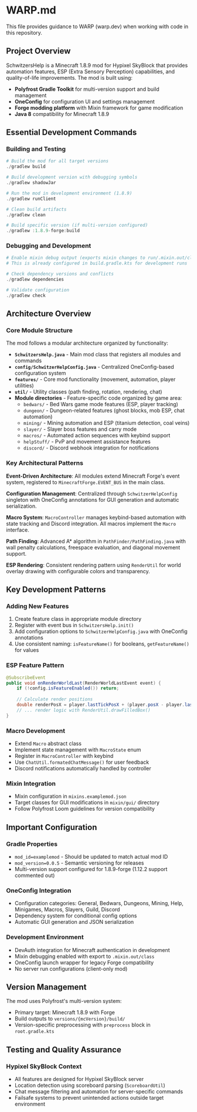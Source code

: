 # WARP.md

This file provides guidance to WARP (warp.dev) when working with code in this repository.

## Project Overview

SchwitzersHelp is a Minecraft 1.8.9 mod for Hypixel SkyBlock that provides automation features, ESP (Extra Sensory Perception) capabilities, and quality-of-life improvements. The mod is built using:

- **Polyfrost Gradle Toolkit** for multi-version support and build management
- **OneConfig** for configuration UI and settings management
- **Forge modding platform** with Mixin framework for game modification
- **Java 8** compatibility for Minecraft 1.8.9

## Essential Development Commands

### Building and Testing
```powershell
# Build the mod for all target versions
./gradlew build

# Build development version with debugging symbols
./gradlew shadowJar

# Run the mod in development environment (1.8.9)
./gradlew runClient

# Clean build artifacts
./gradlew clean

# Build specific version (if multi-version configured)
./gradlew :1.8.9-forge:build
```

### Debugging and Development
```powershell
# Enable mixin debug output (exports mixin changes to run/.mixin.out/class)
# This is already configured in build.gradle.kts for development runs

# Check dependency versions and conflicts
./gradlew dependencies

# Validate configuration
./gradlew check
```

## Architecture Overview

### Core Module Structure
The mod follows a modular architecture organized by functionality:

- **`SchwitzersHelp.java`** - Main mod class that registers all modules and commands
- **`config/SchwitzerHelpConfig.java`** - Centralized OneConfig-based configuration system
- **`features/`** - Core mod functionality (movement, automation, player utilities)
- **`util/`** - Utility classes (path finding, rotation, rendering, chat)
- **Module directories** - Feature-specific code organized by game area:
  - `bedwars/` - Bed Wars game mode features (ESP, player tracking)
  - `dungeon/` - Dungeon-related features (ghost blocks, mob ESP, chat automation)
  - `mining/` - Mining automation and ESP (titanium detection, coal veins)
  - `slayer/` - Slayer boss features and carry mode
  - `macros/` - Automated action sequences with keybind support
  - `helpStuff/` - PvP and movement assistance features
  - `discord/` - Discord webhook integration for notifications

### Key Architectural Patterns

**Event-Driven Architecture**: All modules extend Minecraft Forge's event system, registered to `MinecraftForge.EVENT_BUS` in the main class.

**Configuration Management**: Centralized through `SchwitzerHelpConfig` singleton with OneConfig annotations for GUI generation and automatic serialization.

**Macro System**: `MacroController` manages keybind-based automation with state tracking and Discord integration. All macros implement the `Macro` interface.

**Path Finding**: Advanced A* algorithm in `PathFinder/PathFinding.java` with wall penalty calculations, freespace evaluation, and diagonal movement support.

**ESP Rendering**: Consistent rendering pattern using `RenderUtil` for world overlay drawing with configurable colors and transparency.

## Key Development Patterns

### Adding New Features
1. Create feature class in appropriate module directory
2. Register with event bus in `SchwitzersHelp.init()`
3. Add configuration options to `SchwitzerHelpConfig.java` with OneConfig annotations
4. Use consistent naming: `isFeatureName()` for booleans, `getFeatureName()` for values

### ESP Feature Pattern
```java
@SubscribeEvent
public void onRenderWorldLast(RenderWorldLastEvent event) {
    if (!config.isFeatureEnabled()) return;
    
    // Calculate render positions
    double renderPosX = player.lastTickPosX + (player.posX - player.lastTickPosX) * event.partialTicks;
    // ... render logic with RenderUtil.drawFilledBox()
}
```

### Macro Development
- Extend `Macro` abstract class
- Implement state management with `MacroState` enum
- Register in `MacroController` with keybind
- Use `ChatUtil.formatedChatMessage()` for user feedback
- Discord notifications automatically handled by controller

### Mixin Integration
- Mixin configuration in `mixins.examplemod.json`
- Target classes for GUI modifications in `mixin/gui/` directory
- Follow Polyfrost Loom guidelines for version compatibility

## Important Configuration

### Gradle Properties
- `mod_id=examplemod` - Should be updated to match actual mod ID
- `mod_version=0.0.5` - Semantic versioning for releases
- Multi-version support configured for 1.8.9-forge (1.12.2 support commented out)

### OneConfig Integration
- Configuration categories: General, Bedwars, Dungeons, Mining, Help, Minigames, Macros, Slayers, Guild, Discord
- Dependency system for conditional config options
- Automatic GUI generation and JSON serialization

### Development Environment
- DevAuth integration for Minecraft authentication in development
- Mixin debugging enabled with export to `.mixin.out/class`
- OneConfig launch wrapper for legacy Forge compatibility
- No server run configurations (client-only mod)

## Version Management

The mod uses Polyfrost's multi-version system:
- Primary target: Minecraft 1.8.9 with Forge
- Build outputs to `versions/{mcVersion}/build/`
- Version-specific preprocessing with `preprocess` block in `root.gradle.kts`

## Testing and Quality Assurance

### Hypixel SkyBlock Context
- All features are designed for Hypixel SkyBlock server
- Location detection using scoreboard parsing (`ScoreboardUtil`)
- Chat message filtering and automation for server-specific commands
- Failsafe systems to prevent unintended actions outside target environment